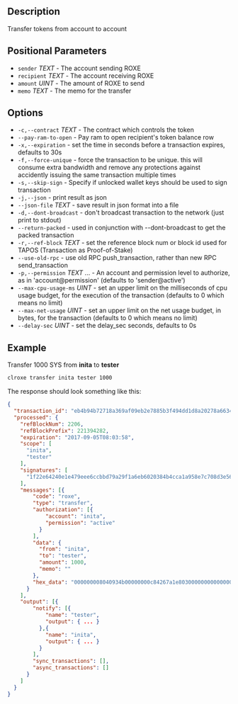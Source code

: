 ## Description
Transfer tokens from account to account

## Positional Parameters
- `sender` _TEXT_ - The account sending ROXE
- `recipient` _TEXT_ - The account receiving ROXE
- `amount` _UINT_ - The amount of ROXE to send
- `memo` _TEXT_ - The memo for the transfer

## Options
- `-c,--contract` _TEXT_ - The contract which controls the token
- `--pay-ram-to-open` - Pay ram to open recipient's token balance row
- `-x,--expiration` - set the time in seconds before a transaction expires, defaults to 30s
- `-f,--force-unique` - force the transaction to be unique. this will consume extra bandwidth and remove any protections against accidently issuing the same transaction multiple times
- `-s,--skip-sign` - Specify if unlocked wallet keys should be used to sign transaction
- `-j,--json` - print result as json
- `--json-file` _TEXT_ - save result in json format into a file
- `-d,--dont-broadcast` - don't broadcast transaction to the network (just print to stdout)
- `--return-packed` - used in conjunction with --dont-broadcast to get the packed transaction
- `-r,--ref-block` _TEXT_ - set the reference block num or block id used for TAPOS (Transaction as Proof-of-Stake)
- `--use-old-rpc` - use old RPC push_transaction, rather than new RPC send_transaction
- `-p,--permission` _TEXT_ ... - An account and permission level to authorize, as in 'account@permission' (defaults to 'sender@active')
- `--max-cpu-usage-ms` _UINT_ - set an upper limit on the milliseconds of cpu usage budget, for the execution of the transaction (defaults to 0 which means no limit)
- `--max-net-usage` _UINT_ - set an upper limit on the net usage budget, in bytes, for the transaction (defaults to 0 which means no limit)
- `--delay-sec` _UINT_ - set the delay_sec seconds, defaults to 0s

## Example
Transfer 1000 SYS from **inita** to **tester**

```sh
clroxe transfer inita tester 1000
```
The response should look something like this:

```json
{
  "transaction_id": "eb4b94b72718a369af09eb2e7885b3f494dd1d8a20278a6634611d5edd76b703",
  "processed": {
    "refBlockNum": 2206,
    "refBlockPrefix": 221394282,
    "expiration": "2017-09-05T08:03:58",
    "scope": [
      "inita",
      "tester"
    ],
    "signatures": [
      "1f22e64240e1e479eee6ccbbd79a29f1a6eb6020384b4cca1a958e7c708d3e562009ae6e60afac96f9a3b89d729a50cd5a7b5a7a647540ba1678831bf970e83312"
    ],
    "messages": [{
        "code": "roxe",
        "type": "transfer",
        "authorization": [{
            "account": "inita",
            "permission": "active"
          }
        ],
        "data": {
          "from": "inita",
          "to": "tester",
          "amount": 1000,
          "memo": ""
        },
        "hex_data": "000000008040934b00000000c84267a1e80300000000000000"
      }
    ],
    "output": [{
        "notify": [{
            "name": "tester",
            "output": { ... }
          },{
            "name": "inita",
            "output": { ... }
          }
        ],
        "sync_transactions": [],
        "async_transactions": []
      }
    ]
  }
}
```
